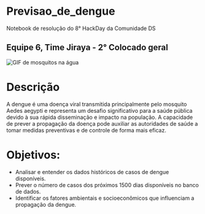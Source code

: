# Previsao_de_dengue
Notebook  de resolução do 8° HackDay da Comunidade DS

Equipe 6, Time Jiraya - 2° Colocado geral 
---

![GIF de mosquitos na água](https://giphy.com/gifs/water-mosquitoes-stagnant-EvoVJjCkvEHNCGkdXC)


# Descrição
A dengue é uma doença viral transmitida principalmente pelo mosquito Aedes aegypti e representa um desafio significativo para a saúde pública devido à sua rápida disseminação e impacto na população. A capacidade de prever a propagação da doença pode auxiliar as autoridades de saúde a tomar medidas preventivas e de controle de forma mais eficaz.

# Objetivos:
* Analisar e entender os dados históricos de casos de dengue disponíveis.
* Prever o número de casos dos próximos 1500 dias disponíveis no banco de dados.
* Identificar os fatores ambientais e socioeconômicos que influenciam a propagação da dengue.

